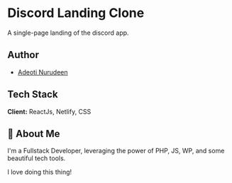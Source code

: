 # Discord Landing Clone

A single-page landing of the discord app.

## Author

- [Adeoti Nurudeen](https://www.github.com/adeoti)

## Tech Stack

**Client:** ReactJs, Netlify, CSS

## 🚀 About Me

I'm a Fullstack Developer, leveraging the power of PHP, JS, WP, and some beautiful tech tools.

I love doing this thing!



